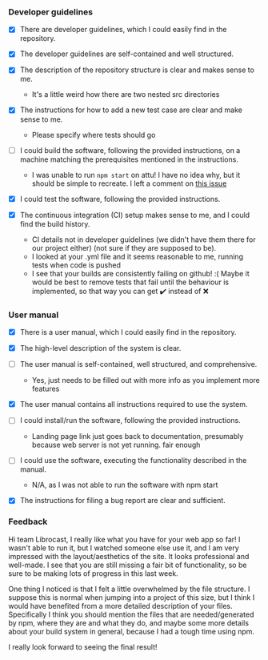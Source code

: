 ### Developer guidelines
-  [x] There are developer guidelines, which I could easily find in the repository.

-  [x] The developer guidelines are self-contained and well structured.

-  [x] The description of the repository structure is clear and makes sense to me.
  -  It's a little weird how there are two nested src directories

-  [x] The instructions for how to add a new test case are clear and make sense to me.
  -  Please specify where tests should go

-  [ ] I could build the software, following the provided instructions, on a machine matching the prerequisites mentioned in the instructions.
  -  I was unable to run `npm start` on attu! I have no idea why, but it should be simple to recreate. I left a comment on [this issue](https://github.com/abbybatinga/librocast/issues/24#issuecomment-1136533929)

-  [x] I could test the software, following the provided instructions.

-  [x] The continuous integration (CI) setup makes sense to me, and I could find the build history.
  -  CI details not in developer guidelines (we didn't have them there for our project either) (not sure if they are supposed to be).
  -  I looked at your .yml file and it seems reasonable to me, running tests when code is pushed
  -  I see that your builds are consistently failing on github! :( Maybe it would be best to remove tests that fail until the behaviour is implemented, so that way you can get :heavy_check_mark: instead of :x:

### User manual
-  [x] There is a user manual, which I could easily find in the repository.

-  [x] The high-level description of the system is clear.

-  [ ] The user manual is self-contained, well structured, and comprehensive.
  -  Yes, just needs to be filled out with more info as you implement more features

-  [x] The user manual contains all instructions required to use the system.

-  [ ] I could install/run the software, following the provided instructions.
  -  Landing page link just goes back to documentation, presumably because web server is not yet running. fair enough

-  [ ] I could use the software, executing the functionality described in the manual.
  -  N/A, as I was not able to run the software with npm start
  

-  [x] The instructions for filing a bug report are clear and sufficient.

### Feedback

Hi team Librocast, I really like what you have for your web app so far! I wasn't able to run it, but I watched someone else use it, and I am very impressed with the layout/aesthetics of the site. It looks professional and well-made. I see that you are still missing a fair bit of functionality, so be sure to be making lots of progress in this last week.

One thing I noticed is that I felt a little overwhelmed by the file structure. I suppose this is normal when jumping into a project of this size, but I think I would have benefited from a more detailed description of your files. Specifically I think you should mention the files that are needed/generated by npm, where they are and what they do, and maybe some more details about your build system in general, because I had a tough time using npm.

I really look forward to seeing the final result! 
